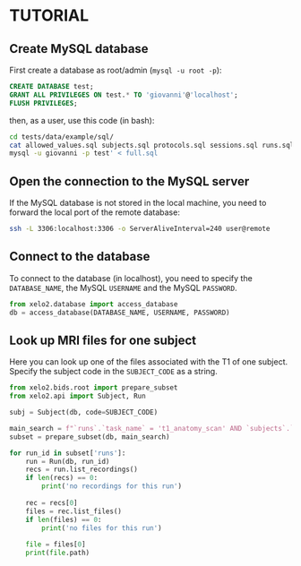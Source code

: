# TUTORIAL

## Create MySQL database
First create a database as root/admin (`mysql -u root -p`):

```SQL
CREATE DATABASE test;
GRANT ALL PRIVILEGES ON test.* TO 'giovanni'@'localhost';
FLUSH PRIVILEGES;
```

then, as a user, use this code (in bash):

```bash
cd tests/data/example/sql/
cat allowed_values.sql subjects.sql protocols.sql sessions.sql runs.sql channels.sql electrodes.sql recordings.sql files.sql extra_sessions.sql extra_runs.sql extra_recordings.sql > full.sql
mysql -u giovanni -p test' < full.sql
```

## Open the connection to the MySQL server

If the MySQL database is not stored in the local machine, you need to forward the local port of the remote database:

```bash
ssh -L 3306:localhost:3306 -o ServerAliveInterval=240 user@remote
```

## Connect to the database
To connect to the database (in localhost), you need to specify the `DATABASE_NAME`, the MySQL `USERNAME` and the MySQL `PASSWORD`.

```python
from xelo2.database import access_database
db = access_database(DATABASE_NAME, USERNAME, PASSWORD)
```

## Look up MRI files for one subject
Here you can look up one of the files associated with the T1 of one subject. 
Specify the subject code in the `SUBJECT_CODE` as a string.

```python
from xelo2.bids.root import prepare_subset
from xelo2.api import Subject, Run

subj = Subject(db, code=SUBJECT_CODE)

main_search = f"`runs`.`task_name` = 't1_anatomy_scan' AND `subjects`.`id` = {subj.id}"
subset = prepare_subset(db, main_search)

for run_id in subset['runs']:
    run = Run(db, run_id)
    recs = run.list_recordings()
    if len(recs) == 0:
        print('no recordings for this run')
        
    rec = recs[0]
    files = rec.list_files()
    if len(files) == 0:
        print('no files for this run')
    
    file = files[0]
    print(file.path)
```
